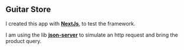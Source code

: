 ## Guitar Store

I created this app with __[NextJs]()__, to test the framework.

I am using the lib __[json-server]()__ to simulate an http request and bring the product query.
